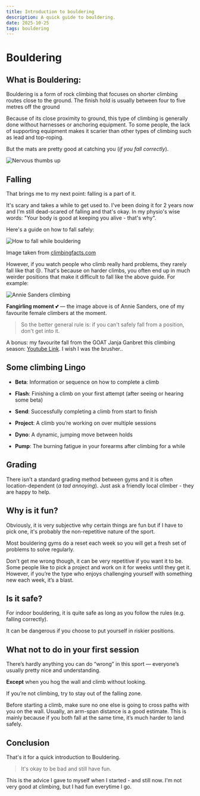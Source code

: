 ```yaml
---
title: Introduction to bouldering
description: A quick guide to bouldering.
date: 2025-10-25
tags: bouldering
---
```


# Bouldering

## What is Bouldering:

Bouldering is a form of rock climbing that focuses on shorter climbing routes close to the ground. The finish hold is usually between four to five metres off the ground

Because of its close proximity to ground, this type of climbing is generally done without harnesses or anchoring equipment. To some people, the lack of supporting equipment makes it scarier than other types of climbing such as lead and top-roping.

But the mats are pretty good at catching you (_if you fall correctly_).

![Nervous thumbs up](https://media3.giphy.com/media/v1.Y2lkPTc5MGI3NjExYndkZXdoajhmdzkyNDFubDV3a3NydGQzNXV0aGRzYzg5c3lxeXlmNiZlcD12MV9naWZzX3NlYXJjaCZjdD1n/cXblnKXr2BQOaYnTni/200.webp)

## Falling

That brings me to my next point: falling is a part of it.

It's scary and takes a while to get used to. I've been doing it for 2 years now and I'm still dead-scared of falling and that's okay. In my physio's wise words: "Your body is good at keeping you alive - that's why".

Here's a guide on how to fall safely:

![How to fall while bouldering](https://climbingfacts.com/wp-content/uploads/2022/09/how-to-fall-while-bouldering.jpg)

Image taken from <a href="https://climbingfacts.com/maximize-your-first-year-of-climbing/">climbingfacts.com
</a>

However, if you watch people who climb really hard problems, they rarely fall like that 😒. That's because on harder climbs, you often end up in much weirder positions that make it difficult to fall like the above guide. For example:

![Annie Sanders climbing](/img/annieclimbing.jpeg)

**Fangirling moment** 💕 — the image above is of Annie Sanders, one of my favourite female climbers at the moment.

> So the better general rule is: if you can't safely fall from a position, don't get into it.

A bonus: my favourite fall from the GOAT Janja Ganbret this climbing season: <a href="https://www.youtube.com/shorts/Et4LjH6j7t8">Youtube Link</a>. I wish I was the brusher..

## Some climbing Lingo

- **Beta**: Information or sequence on how to complete a climb

- **Flash**: Finishing a climb on your first attempt (after seeing or hearing some beta)

- **Send**: Successfully completing a climb from start to finish

- **Project**: A climb you’re working on over multiple sessions

- **Dyno**: A dynamic, jumping move between holds

- **Pump**: The burning fatigue in your forearms after climbing for a while

## Grading

There isn't a standard grading method between gyms and it is often location-dependent (_a tad annoying_). Just ask a friendly local climber - they are happy to help.

## Why is it fun?

Obviously, it is very subjective why certain things are fun but if I have to pick one, it's probably the non-repetitive nature of the sport.

Most bouldering gyms do a reset each week so you will get a fresh set of problems to solve regularly.

Don't get me wrong though, it can be very repetitive if you want it to be. Some people like to pick a project and work on it for weeks until they get it. However, if you’re the type who enjoys challenging yourself with something new each week, it’s a blast.

## Is it safe?

For indoor bouldering, it is quite safe as long as you follow the rules (e.g. falling correctly).

It can be dangerous if you choose to put yourself in riskier positions.

## What not to do in your first session

There’s hardly anything you can do “wrong” in this sport — everyone’s usually pretty nice and understanding.

**Except** when you hog the wall and climb without looking.

If you’re not climbing, try to stay out of the falling zone.

Before starting a climb, make sure no one else is going to cross paths with you on the wall. Usually, an arm-span distance is a good estimate. This is mainly because if you both fall at the same time, it’s much harder to land safely.

## Conclusion

That's it for a quick introduction to Bouldering.

> It's okay to be bad and still have fun.

This is the advice I gave to myself when I started - and still now. I'm not very good at climbing, but I had fun everytime I go.
